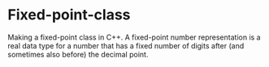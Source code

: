 # Fixed-point-class
Making a fixed-point class in C++.
A fixed-point number representation is a real data type for a number that has a fixed number of digits after (and sometimes also before) the decimal point.
